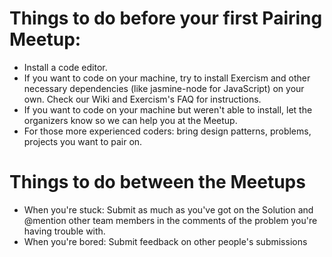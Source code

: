 # Things to do before your first Pairing Meetup:
- Install a code editor.
- If you want to code on your machine, try to install Exercism and other necessary dependencies (like jasmine-node for JavaScript) on your own. Check our Wiki and Exercism's FAQ for instructions.
- If you want to code on your machine but weren't able to install, let the organizers know so we can help you at the Meetup.
- For those more experienced coders: bring design patterns, problems, projects you want to pair on.

# Things to do between the Meetups
- When you're stuck: Submit as much as you've got on the Solution and @mention other team members in the comments of the problem you're having trouble with.
- When you're bored: Submit feedback on other people's submissions
